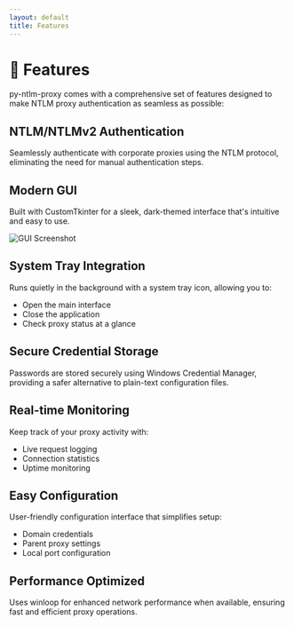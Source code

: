 ```yaml
---
layout: default
title: Features
---
```


# 🚀 Features

py-ntlm-proxy comes with a comprehensive set of features designed to make NTLM proxy authentication as seamless as possible:

## NTLM/NTLMv2 Authentication

Seamlessly authenticate with corporate proxies using the NTLM protocol, eliminating the need for manual authentication steps.

## Modern GUI

Built with CustomTkinter for a sleek, dark-themed interface that's intuitive and easy to use.

![GUI Screenshot](assets/images/screenshot-gui.png)

## System Tray Integration

Runs quietly in the background with a system tray icon, allowing you to:
- Open the main interface
- Close the application
- Check proxy status at a glance

## Secure Credential Storage

Passwords are stored securely using Windows Credential Manager, providing a safer alternative to plain-text configuration files.

## Real-time Monitoring

Keep track of your proxy activity with:
- Live request logging
- Connection statistics
- Uptime monitoring

## Easy Configuration

User-friendly configuration interface that simplifies setup:
- Domain credentials
- Parent proxy settings
- Local port configuration

## Performance Optimized

Uses winloop for enhanced network performance when available, ensuring fast and efficient proxy operations.
